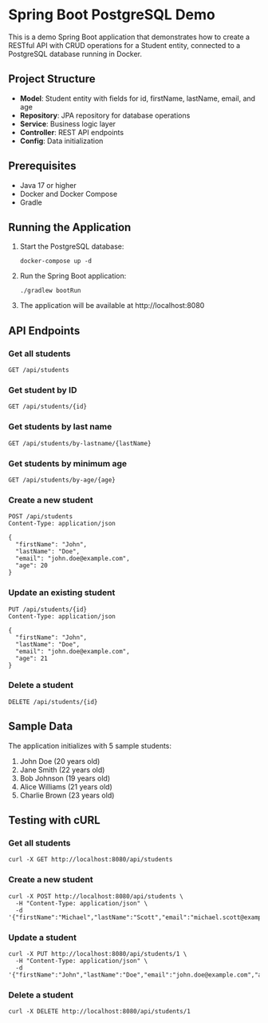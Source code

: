 # Spring Boot PostgreSQL Demo

This is a demo Spring Boot application that demonstrates how to create a RESTful API with CRUD operations for a Student entity, connected to a PostgreSQL database running in Docker.

## Project Structure

- **Model**: Student entity with fields for id, firstName, lastName, email, and age
- **Repository**: JPA repository for database operations
- **Service**: Business logic layer
- **Controller**: REST API endpoints
- **Config**: Data initialization

## Prerequisites

- Java 17 or higher
- Docker and Docker Compose
- Gradle

## Running the Application

1. Start the PostgreSQL database:
   ```
   docker-compose up -d
   ```

2. Run the Spring Boot application:
   ```
   ./gradlew bootRun
   ```

3. The application will be available at http://localhost:8080

## API Endpoints

### Get all students
```
GET /api/students
```

### Get student by ID
```
GET /api/students/{id}
```

### Get students by last name
```
GET /api/students/by-lastname/{lastName}
```

### Get students by minimum age
```
GET /api/students/by-age/{age}
```

### Create a new student
```
POST /api/students
Content-Type: application/json

{
  "firstName": "John",
  "lastName": "Doe",
  "email": "john.doe@example.com",
  "age": 20
}
```

### Update an existing student
```
PUT /api/students/{id}
Content-Type: application/json

{
  "firstName": "John",
  "lastName": "Doe",
  "email": "john.doe@example.com",
  "age": 21
}
```

### Delete a student
```
DELETE /api/students/{id}
```

## Sample Data

The application initializes with 5 sample students:
1. John Doe (20 years old)
2. Jane Smith (22 years old)
3. Bob Johnson (19 years old)
4. Alice Williams (21 years old)
5. Charlie Brown (23 years old)

## Testing with cURL

### Get all students
```
curl -X GET http://localhost:8080/api/students
```

### Create a new student
```
curl -X POST http://localhost:8080/api/students \
  -H "Content-Type: application/json" \
  -d '{"firstName":"Michael","lastName":"Scott","email":"michael.scott@example.com","age":35}'
```

### Update a student
```
curl -X PUT http://localhost:8080/api/students/1 \
  -H "Content-Type: application/json" \
  -d '{"firstName":"John","lastName":"Doe","email":"john.doe@example.com","age":21}'
```

### Delete a student
```
curl -X DELETE http://localhost:8080/api/students/1
```
